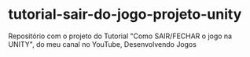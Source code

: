 # tutorial-sair-do-jogo-projeto-unity
 Repositório com o projeto do Tutorial "Como SAIR/FECHAR o jogo na UNITY", do meu canal no YouTube, Desenvolvendo Jogos 
